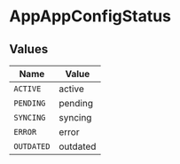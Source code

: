 # AppAppConfigStatus


## Values

| Name       | Value      |
| ---------- | ---------- |
| `ACTIVE`   | active     |
| `PENDING`  | pending    |
| `SYNCING`  | syncing    |
| `ERROR`    | error      |
| `OUTDATED` | outdated   |